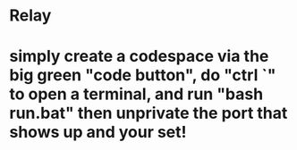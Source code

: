 # Relay
# simply create a codespace via the big green "code button", do "ctrl `" to open a terminal, and run "bash run.bat" then unprivate the port that shows up and your set!